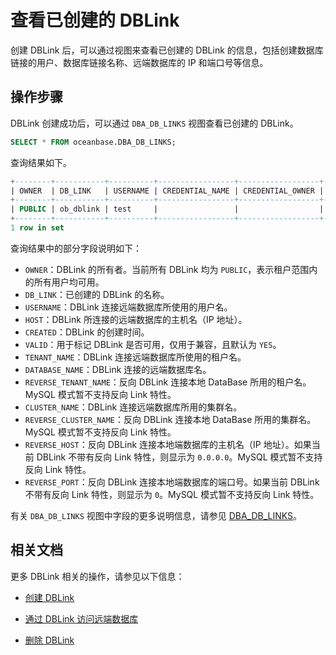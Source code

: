 # 查看已创建的 DBLink

创建 DBLink 后，可以通过视图来查看已创建的 DBLink 的信息，包括创建数据库链接的用户、数据库链接名称、远端数据库的 IP 和端口号等信息。

## 操作步骤

DBLink 创建成功后，可以通过 `DBA_DB_LINKS` 视图查看已创建的 DBLink。

```sql
SELECT * FROM oceanbase.DBA_DB_LINKS;
```

查询结果如下。

```sql
+--------+-----------+----------+-----------------+------------------+---------------------+---------------------+--------+----------------+-------+-----------+-------------+---------------+---------------------+--------------+----------------------+--------------+--------------+
| OWNER  | DB_LINK   | USERNAME | CREDENTIAL_NAME | CREDENTIAL_OWNER | HOST                | CREATED             | HIDDEN | SHARD_INTERNAL | VALID | INTRA_CDB | TENANT_NAME | DATABASE_NAME | REVERSE_TENANT_NAME | CLUSTER_NAME | REVERSE_CLUSTER_NAME | REVERSE_HOST | REVERSE_PORT |
+--------+-----------+----------+-----------------+------------------+---------------------+---------------------+--------+----------------+-------+-----------+-------------+---------------+---------------------+--------------+----------------------+--------------+--------------+
| PUBLIC | ob_dblink | test     |                 |                  | xx.xx.xx.xx:2881    | 2023-05-25 13:40:35 |        |                | YES   |           | mysql001    | mydb          |                     |              |                      | 0.0.0.0      |            0 |
+--------+-----------+----------+-----------------+------------------+---------------------+---------------------+--------+----------------+-------+-----------+-------------+---------------+---------------------+--------------+----------------------+--------------+--------------+
1 row in set
```

查询结果中的部分字段说明如下：

* `OWNER`：DBLink 的所有者。当前所有 DBLink 均为 `PUBLIC`，表示租户范围内的所有用户均可用。
* `DB_LINK`：已创建的 DBLink 的名称。
* `USERNAME`：DBLink 连接远端数据库所使用的用户名。
* `HOST`：DBLink 所连接的远端数据库的主机名（IP 地址）。
* `CREATED`：DBLink 的创建时间。
* `VALID`：用于标记 DBLink 是否可用，仅用于兼容，且默认为 `YES`。
* `TENANT_NAME`：DBLink 连接远端数据库所使用的租户名。
* `DATABASE_NAME`：DBLink 连接的远端数据库名。
* `REVERSE_TENANT_NAME`：反向 DBLink 连接本地 DataBase 所用的租户名。MySQL 模式暂不支持反向 Link 特性。
* `CLUSTER_NAME`：DBLink 连接远端数据库所用的集群名。
* `REVERSE_CLUSTER_NAME`：反向 DBLink 连接本地 DataBase 所用的集群名。MySQL 模式暂不支持反向 Link 特性。
* `REVERSE_HOST`：反向 DBLink 连接本地端数据库的主机名（IP 地址）。如果当前 DBLink 不带有反向 Link 特性，则显示为 `0.0.0.0`。MySQL 模式暂不支持反向 Link 特性。
* `REVERSE_PORT`：反向 DBLink 连接本地端数据库的端口号。如果当前 DBLink 不带有反向 Link 特性，则显示为 `0`。MySQL 模式暂不支持反向 Link 特性。

有关 `DBA_DB_LINKS` 视图中字段的更多说明信息，请参见 [DBA_DB_LINKS](../../../7.reference/7.system-views/5.system-view-of-oracle-mode/2.dictionary-view-of-oracle-mode/282.dba_db_links.md)。

## 相关文档

更多 DBLink 相关的操作，请参见以下信息：

* [创建 DBLink](1.create-a-dblink-of-mysql-mode.md)

* [通过 DBLink 访问远端数据库](3.access-a-remote-database-by-ablink-of-mysql-mode.md)

* [删除 DBLink](5.delete-a-dblink-of-mysql-mode.md)
